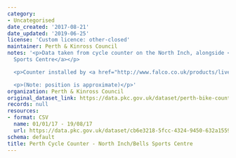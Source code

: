 ```yaml
---
category:
- Uncategorised
date_created: '2017-08-21'
date_updated: '2019-06-25'
license: 'Custom licence: other-closed'
maintainer: Perth & Kinross Council
notes: '<p>Data taken from cycle counter on the North Inch, alongside <a href="https://www.google.co.uk/maps/place/56%C2%B024''10.7%22N+3%C2%B026''02.1%22W/@56.4026754,-3.4344972,18.25z/data=!4m5!3m4!1s0x0:0x0!8m2!3d56.402973!4d-3.433914">Bells
  Sports Centre</a></p>

  <p>Counter installed by <a href="http://www.falco.co.uk/products/live-cycle-counter-data/">Falco</a>.</p>

  <p>(Note: position is approximate)</p>'
organization: Perth & Kinross Council
original_dataset_link: https://data.pkc.gov.uk/dataset/perth-bike-counts
records: null
resources:
- format: CSV
  name: 01/01/17 - 19/08/17
  url: https://data.pkc.gov.uk/dataset/cb6e3218-5fcc-4324-9450-632a15593396/resource/b5a25b82-4372-413f-9143-486e9fefceae/download/bike-counter-north-inch.csv
schema: default
title: Perth Cycle Counter - North Inch/Bells Sports Centre
---
```

